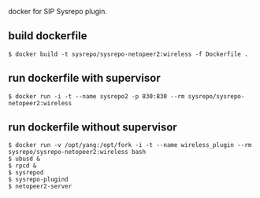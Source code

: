 docker for SIP Sysrepo plugin.

## build dockerfile

```
$ docker build -t sysrepo/sysrepo-netopeer2:wireless -f Dockerfile .
```

## run dockerfile with supervisor

```
$ docker run -i -t --name sysrepo2 -p 830:830 --rm sysrepo/sysrepo-netopeer2:wireless
```

## run dockerfile without supervisor

```
$ docker run -v /opt/yang:/opt/fork -i -t --name wireless_plugin --rm sysrepo/sysrepo-netopeer2:wireless bash
$ ubusd &
$ rpcd &
$ sysrepod
$ sysrepo-plugind
$ netopeer2-server
```
